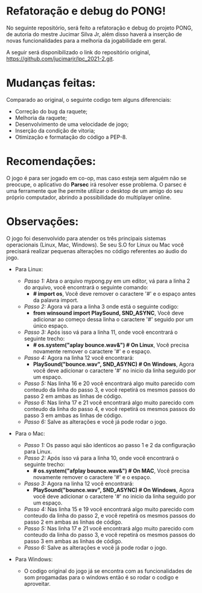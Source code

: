 # Refatoração e debug do PONG!
No seguinte repositório, será feito a refatoração e debug do projeto PONG, de autoria do mestre Jucimar Silva Jr, 
além disso haverá a inserção de novas funcionalidades para a melhoria da jogabilidade em geral.

A seguir será disponibilizado o link do repositório original, https://github.com/jucimarjr/lpc_2021-2.git.

# Mudanças feitas:
Comparado ao original, o seguinte codigo tem alguns diferenciais:
- Correção do bug da raquete;
- Melhoria da raquete;
- Desenvolvimento de uma velocidade de jogo;
- Inserção da condição de vitoria; 
- Otimização e formatação do código a PEP-8.

# Recomendações:
O jogo é para ser jogado em co-op, mas caso esteja sem alguém não se preocupe, o aplicativo do **Parsec** irá resolver esse problema. O parsec é uma ferramente que lhe permite utilizar o desktop de um amigo do seu próprio computador, abrindo a possibilidade do multiplayer online.


# Observações:
O jogo foi desenvolvido para atender os três principais sistemas operacionais (Linux, Mac, Windows). Se seu S.O for Linux ou Mac você precisará realizar pequenas alterações no código referentes ao áudio do jogo.

- Para Linux:
  - *Passo 1:* Abra o arquivo mypong.py em um editor, vá para a linha 2 do arquivo, você encontrará o seguinte comando:
      - **\# import os**, Você deve remover o caractere '#' e o espaço antes da palavra import.
  - *Passo 2:* Agora vá para a linha 3 onde está o seguinte codigo:
      - **from winsound import PlaySound, SND_ASYNC**, Você deve adicionar ao começo dessa linha o caractere '#' seguido por um único espaço.
  - *Passo 3:* Após isso vá para a linha 11, onde você encontrará o seguinte trecho:
      - **\# os.system("aplay bounce.wav&")  # On Linux**, Você precisa novamente remover o caractere '#' e o espaço.
  - *Passo 4:* Agora na linha 12 você encontrará:
      - **PlaySound("bounce.wav", SND_ASYNC)  # On Windows**, Agora você deve adicionar o caractere '#' no inicio da linha seguido por um espaço.
  - *Passo 5:* Nas linha 16 e 20 você encontrará algo muito parecido com conteudo da linha do passo 3, e você repetirá os mesmos passos do passo 2 em ambas as linhas de código.
  - *Passo 6:* Nas linha 17 e 21 você encontrará algo muito parecido com conteudo da linha do passo 4, e você repetirá os mesmos passos do passo 3 em ambas as linhas de código.
  - *Passo 6:* Salve as alterações e você já pode rodar o jogo.

- Para o Mac:
  - *Passo 1:* Os passo aqui são identicos ao passo 1 e 2 da configuração para Linux.
  - *Passo 2:* Após isso vá para a linha 10, onde você encontrará o seguinte trecho:
      - **\# os.system("afplay bounce.wav&")  # On MAC**, Você precisa novamente remover o caractere '#' e o espaço.
  - *Passo 3:* Agora na linha 12 você encontrará:
      - **PlaySound("bounce.wav", SND_ASYNC)  # On Windows**, Agora você deve adicionar o caractere '#' no inicio da linha seguido por um espaço.
  - *Passo 4:* Nas linha 15 e 19 você encontrará algo muito parecido com conteudo da linha do passo 2, e você repetirá os mesmos passos do passo 2 em ambas as linhas de código.
  - *Passo 5:* Nas linha 17 e 21 você encontrará algo muito parecido com conteudo da linha do passo 3, e você repetirá os mesmos passos do passo 3 em ambas as linhas de código.
  - *Passo 6:* Salve as alterações e você já pode rodar o jogo.

- Para Windows:
  - O codigo original do jogo já se encontra com as funcionalidades de som progamadas para o windows então é so rodar o codigo e aproveitar.
